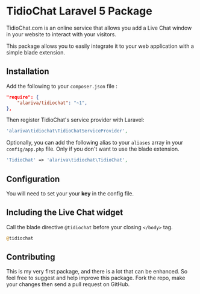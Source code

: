 # TidioChat Laravel 5 Package

TidioChat.com is an online service that allows you add a Live Chat window in your website to interact with your visitors.

This package allows you to easily integrate it to your web application with a simple blade extension.

## Installation

Add the following to your `composer.json` file :

```json
"require": {
    "alariva/tidiochat": "~1",
},
```

Then register TidioChat's service provider with Laravel:

```php
'alariva\tidiochat\TidioChatServiceProvider',
```

Optionally, you can add the following alias to your `aliases` 
array in your `config/app.php` file. Only if you don't want to use the blade extension.

```php
'TidioChat' => 'alariva\tidiochat\TidioChat',
```

## Configuration

You will need to set your your **key** in the config file.

## Including the Live Chat widget

Call the blade directive ``@tidiochat`` before your closing ``</body>`` tag.

```php
@tidiochat
```

## Contributing

This is my very first package, and there is a lot that can be enhanced.
So feel free to suggest and help improve this package.
Fork the repo, make your changes then send a pull request on GitHub. 
